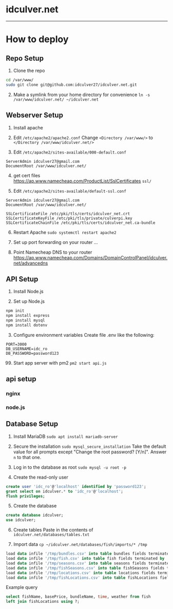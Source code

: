 # idculver.net

---

# How to deploy

## Repo Setup
1. Clone the repo
```bash
cd /var/www/
sudo git clone git@github.com:idculver27/idculver.net.git
```

2. Make a symlink from your home directory for convenience
`ln -s /var/www/idculver.net/ ~/idculver.net`

## Webserver Setup
1. Install apache

2. Edit `/etc/apache2/apache2.conf`
Change `<Directory /var/www/>` to `</Directory /var/www/idculver.net/>`

3. Edit `/etc/apache2/sites-available/000-default.conf`
```
ServerAdmin idculver27@gmail.com
DocumentRoot /var/www/idculver.net/
```

4. get cert files
https://ap.www.namecheap.com/ProductList/SslCertificates
`ssl/`

5. Edit `/etc/apache2/sites-available/default-ssl.conf`
```
ServerAdmin idculver27@gmail.com
DocumentRoot /var/www/idculver.net/

SSLCertificateFile /etc/pki/tls/certs/idculver_net.crt
SSLCertificateKeyFile /etc/pki/tls/private/culverpi.key
SSLCertificateChainFile /etc/pki/tls/certs/idculver_net.ca-bundle
```

6. Restart Apache
`sudo systemctl restart apache2`

7. Set up port forwarding on your router
...

8. Point Namecheap DNS to your router
https://ap.www.namecheap.com/Domains/DomainControlPanel/idculver.net/advancedns

## API Setup
1. Install Node.js

2. Set up Node.js
```bash
npm init
npm install express
npm install mysql
npm install dotenv
```

3. Configure environment variables
Create file .env like the following:
```
PORT=3000
DB_USERNAME=idc_ro
DB_PASSWORD=password123
```

99. Start app server with pm2
`pm2 start api.js`

## api setup
### nginx
### node.js



## Database Setup
1. Install MariaDB
`sudo apt install mariadb-server`

2. Secure the installation
`sudo mysql_secure_installation`
Take the default value for all prompts except "Change the root password? [Y/n]". Answer `n` to that one.

3. Log in to the database as root
`sudo mysql -u root -p`

4. Create the read-only user
```sql
create user 'idc_ro'@'localhost' identified by 'password123';
grant select on idculver.* to 'idc_ro'@'localhost';
flush privileges;
```

5. Create the database
```sql
create database idculver;
use idculver;
```

6. Create tables
Paste in the contents of `idculver.net/databases/tables.txt`

9. Import data
`cp ~/idculver.net/databases/fish/imports/* /tmp`
```sql
load data infile '/tmp/bundles.csv' into table bundles fields terminated by ',';
load data infile '/tmp/fish.csv' into table fish fields terminated by ',';
load data infile '/tmp/seasons.csv' into table seasons fields terminated by ',';
load data infile '/tmp/fishSeasons.csv' into table fishSeasons fields terminated by ',';
load data infile '/tmp/locations.csv' into table locations fields terminated by ',';
load data infile '/tmp/fishLocations.csv' into table fishLocations fields terminated by ',';
```

Example query
```sql
select fishName, basePrice, bundleName, time, weather from fish
left join fishLocations using ?;
```

